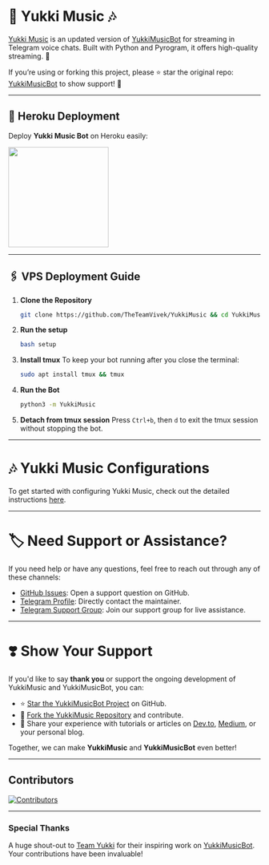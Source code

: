# 🎵 **Yukki Music** 🎶

[Yukki Music](https://github.com/TheTeamVivek/YukkiMusic) is an updated version of [YukkiMusicBot](https://github.com/TeamYukki/YukkiMusicBot) for streaming in Telegram voice chats. Built with Python and Pyrogram, it offers high-quality streaming. 🚀

If you’re using or forking this project, please ⭐ star the original repo: [YukkiMusicBot](https://github.com/TeamYukki/YukkiMusicBot) to show support! 🙌

---

## 🚀 Heroku Deployment

Deploy **Yukki Music Bot** on Heroku easily:

<a href="https://dashboard.heroku.com/new?template=https://github.com/Abbasov04/YukkiMusic"><img src="https://img.shields.io/badge/Deploy%20To%20Heroku-red?style=for-the-badge&logo=heroku" width="200"/></a>

---
## 🖇️ VPS Deployment Guide

1. **Clone the Repository**
   ```bash
   git clone https://github.com/TheTeamVivek/YukkiMusic && cd YukkiMusic
   ```

2. **Run the setup**
   ```bash
   bash setup
   ```

3. **Install tmux**
   To keep your bot running after you close the terminal:
   ```bash
   sudo apt install tmux && tmux
   ```

4. **Run the Bot**
   ```bash
   python3 -m YukkiMusic
   ```

5.  **Detach from tmux session**
   Press `Ctrl+b`, then `d` to exit the tmux session without stopping the bot.

___

# 🎶 Yukki Music Configurations

To get started with configuring Yukki Music, check out the detailed instructions [here](https://github.com/TheTeamVivek/YukkiMusic/blob/master/config/README.md).

---

# 🏷 Need Support or Assistance?

If you need help or have any questions, feel free to reach out through any of these channels:

- [GitHub Issues](https://github.com/TheTeamVivek/YukkiMusic/issues/new?assignees=&labels=question&title=support%3A+&body=%23+Support+Question): Open a support question on GitHub.
- [Telegram Profile](https://t.me/vivekkumar07089): Directly contact the maintainer.
- [Telegram Support Group](https://t.me/TheTeamVk): Join our support group for live assistance.

---

# ❣️ Show Your Support

If you'd like to say **thank you** or support the ongoing development of YukkiMusic and YukkiMusicBot, you can:

- ⭐ [Star the YukkiMusicBot Project](https://github.com/TeamYukki/YukkiMusicBot) on GitHub.
- 🍴 [Fork the YukkiMusic Repository](https://github.com/TheTeamVivek/YukkiMusic) and contribute.
- 📝 Share your experience with tutorials or articles on [Dev.to](https://dev.to/), [Medium](https://medium.com/), or your personal blog.

Together, we can make **YukkiMusic** and **YukkiMusicBot** even better!


---

## Contributors

[![Contributors](https://contrib.nn.ci/api?repo=TheTeamVivek/YukkiMusic&radius=100)](https://github.com/TheTeamVivek/YukkiMusic/graphs/contributors)

---

### Special Thanks

A huge shout-out to [Team Yukki](https://github.com/TeamYukki) for their inspiring work on [YukkiMusicBot](https://github.com/TeamYukki/YukkiMusicBot). Your contributions have been invaluable!
